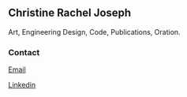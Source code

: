 ## Christine Rachel Joseph

Art, Engineering Design, Code, Publications, Oration.

### Contact
[Email](christine_r_joseph@berkeley.edu)

[Linkedin](https://www.linkedin.com/in/christine-rachel-joseph/)
